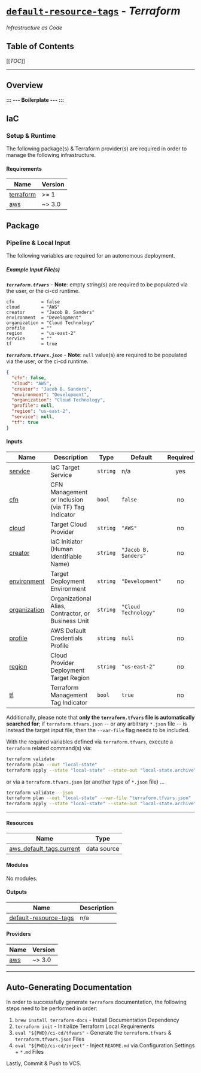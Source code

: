 [//]: # (<!-- BEGIN_TF_DOCS -->)

[//]: # ([User-Input] | configuration/documentation/overview.md)

# [`default-resource-tags`](https://github.com/cloud-hybrid) - *Terraform* #

*Infrastructure as Code*

## Table of Contents ##

[[_TOC_]]

---

## Overview ##

[//]: # ([User-Input] | configuration/documentation/overview.md)

**::: --- Boilerplate --- :::**

## IaC ##

### Setup & Runtime ###

The following package(s) & Terraform provider(s) are required
in order to manage the following infrastructure.

#### Requirements

| Name | Version |
|------|---------|
| <a name="requirement_terraform"></a> [terraform](#requirement\_terraform) | >= 1 |
| <a name="requirement_aws"></a> [aws](#requirement\_aws) | ~> 3.0 |

## Package ##

### Pipeline & Local Input ###

The following variables are required for an autonomous deployment.

##### Example Input File(s) #####

***`terraform.tfvars`*** - **Note**: empty string(s) are required to be populated via the user, or the ci-cd runtime.

```hcl
cfn          = false
cloud        = "AWS"
creator      = "Jacob B. Sanders"
environment  = "Development"
organization = "Cloud Technology"
profile      = ""
region       = "us-east-2"
service      = ""
tf           = true
```

***`terraform.tfvars.json`*** - **Note**: `null` value(s) are required to be populated via the user, or the ci-cd runtime.

```json
{
  "cfn": false,
  "cloud": "AWS",
  "creator": "Jacob B. Sanders",
  "environment": "Development",
  "organization": "Cloud Technology",
  "profile": null,
  "region": "us-east-2",
  "service": null,
  "tf": true
}
```

#### Inputs

| Name | Description | Type | Default | Required |
|------|-------------|------|---------|:--------:|
| <a name="input_service"></a> [service](#input\_service) | IaC Target Service | `string` | n/a | yes |
| <a name="input_cfn"></a> [cfn](#input\_cfn) | CFN Management or Inclusion (via TF) Tag Indicator | `bool` | `false` | no |
| <a name="input_cloud"></a> [cloud](#input\_cloud) | Target Cloud Provider | `string` | `"AWS"` | no |
| <a name="input_creator"></a> [creator](#input\_creator) | IaC Initiator (Human Identifiable Name) | `string` | `"Jacob B. Sanders"` | no |
| <a name="input_environment"></a> [environment](#input\_environment) | Target Deployment Environment | `string` | `"Development"` | no |
| <a name="input_organization"></a> [organization](#input\_organization) | Organizational Alias, Contractor, or Business Unit | `string` | `"Cloud Technology"` | no |
| <a name="input_profile"></a> [profile](#input\_profile) | AWS Default Credentials Profile | `string` | `null` | no |
| <a name="input_region"></a> [region](#input\_region) | Cloud Provider Deployment Target Region | `string` | `"us-east-2"` | no |
| <a name="input_tf"></a> [tf](#input\_tf) | Terraform Management Tag Indicator | `bool` | `true` | no |

Additionally, please note that **only the `terraform.tfvars` file is automatically searched for**; if `terraform.tfvars.json`
-- or any arbitrary `*.json` file -- is instead the target input file, then the `--var-file` flag needs to be
included.

With the required variables defined via `terraform.tfvars`, execute a `terraform`
related command(s) via:

```bash
terraform validate
terraform plan --out "local-state"
terraform apply --state "local-state" --state-out "local-state.archive"
```

or via a `terraform.tfvars.json` (or another type of `*.json` file) ...

```bash
terraform validate --json
terraform plan --out "local-state" --var-file "terraform.tfvars.json"
terraform apply --state "local-state" --state-out "local-state.archive" --var-file "terraform.tfvars.json"
```

---

#### Resources

| Name | Type |
|------|------|
| [aws_default_tags.current](https://registry.terraform.io/providers/hashicorp/aws/latest/docs/data-sources/default_tags) | data source |

#### Modules

No modules.

#### Outputs

| Name | Description |
|------|-------------|
| <a name="output_default-resource-tags"></a> [default-resource-tags](#output\_default-resource-tags) | n/a |

#### Providers

| Name | Version |
|------|---------|
| <a name="provider_aws"></a> [aws](#provider\_aws) | ~> 3.0 |

---

[//]: # ([Static] | configuration/documentation/footer.md)

## Auto-Generating Documentation ##

In order to successfully generate `terraform` documentation, the following steps need to be
performed in order:

1. `brew install terraform-docs` - Install Documentation Dependency
2. `terraform init` - Initialize Terraform Local Requirements
3. `eval "${PWD}/ci-cd/tfvars"` - Generate the `terraform.tfvars` & `terraform.tfvars.json` Files
4. `eval "${PWD}/ci-cd/inject"` - Inject `README.md` via Configuration Settings + `*.md` Files

Lastly, Commit & Push to VCS.


[//]: # (<!-- END_TF_DOCS -->)